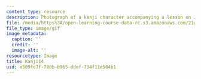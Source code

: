 ```yaml
---
content_type: resource
description: Photograph of a kanji character accompanying a lesson on Japanese.
file: /media/https%3A/open-learning-course-data-rc.s3.amazonaws.com/21g-504-japanese-iv-spring-2009/e509fc7f780bb965ddef734f11e504b1_Kanji14.gif
file_type: image/gif
image_metadata:
  caption: ''
  credit: ''
  image-alt: ''
resourcetype: Image
title: Kanji14
uid: e509fc7f-780b-b965-ddef-734f11e504b1
---
```

